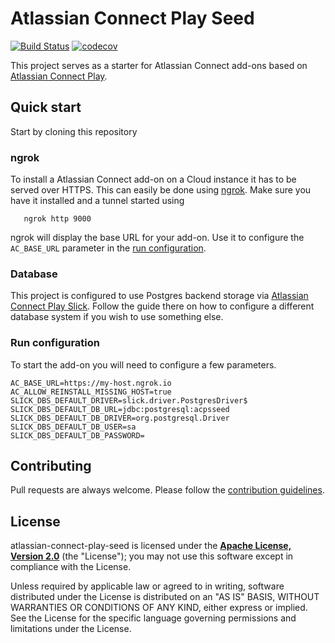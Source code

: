 Atlassian Connect Play Seed
===========================

[![Build Status](https://travis-ci.org/toolsplus/atlassian-connect-play-seed.svg?branch=master)](https://travis-ci.org/toolsplus/atlassian-connect-play-seed)
[![codecov](https://codecov.io/gh/toolsplus/atlassian-connect-play-seed/branch/master/graph/badge.svg)](https://codecov.io/gh/toolsplus/atlassian-connect-play-seed)


This project serves as a starter for Atlassian Connect add-ons
based on [Atlassian Connect Play](atlassian-connect-play).

## Quick start

Start by cloning this repository
 
 
### ngrok
To install a Atlassian Connect add-on on a Cloud instance it has to be served 
over HTTPS. This can easily be done using [ngrok](ngrok). Make sure you have it
installed and a tunnel started using
       
       ngrok http 9000
       
ngrok will display the base URL for your add-on. Use it to configure the `AC_BASE_URL`
parameter in the [run configuration](#run-configuration).

### Database

This project is configured to use Postgres backend storage via 
[Atlassian Connect Play Slick](atlassian-connect-play-slick). Follow the guide
there on how to configure a different database system if you wish to use something
else.

### Run configuration

To start the add-on you will need to configure a few parameters.

    AC_BASE_URL=https://my-host.ngrok.io
    AC_ALLOW_REINSTALL_MISSING_HOST=true
    SLICK_DBS_DEFAULT_DRIVER=slick.driver.PostgresDriver$
    SLICK_DBS_DEFAULT_DB_URL=jdbc:postgresql:acpsseed
    SLICK_DBS_DEFAULT_DB_DRIVER=org.postgresql.Driver
    SLICK_DBS_DEFAULT_DB_USER=sa
    SLICK_DBS_DEFAULT_DB_PASSWORD=


## Contributing
 
Pull requests are always welcome. Please follow the [contribution guidelines](CONTRIBUTING.md).
    
## License

atlassian-connect-play-seed is licensed under the **[Apache License, Version 2.0][apache]** (the
"License"); you may not use this software except in compliance with the License.

Unless required by applicable law or agreed to in writing, software
distributed under the License is distributed on an "AS IS" BASIS,
WITHOUT WARRANTIES OR CONDITIONS OF ANY KIND, either express or implied.
See the License for the specific language governing permissions and
limitations under the License.

[atlassian-connect-play]: https://github.com/toolsplus/atlassian-connect-play
[atlassian-connect-play-slick]: https://github.com/toolsplus/atlassian-connect-play-slick
[ngrok]: https://ngrok.com/
[apache]: http://www.apache.org/licenses/LICENSE-2.0